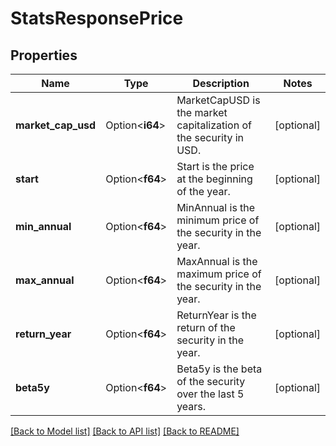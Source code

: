 # StatsResponsePrice

## Properties

Name | Type | Description | Notes
------------ | ------------- | ------------- | -------------
**market_cap_usd** | Option<**i64**> | MarketCapUSD is the market capitalization of the security in USD. | [optional]
**start** | Option<**f64**> | Start is the price at the beginning of the year. | [optional]
**min_annual** | Option<**f64**> | MinAnnual is the minimum price of the security in the year. | [optional]
**max_annual** | Option<**f64**> | MaxAnnual is the maximum price of the security in the year. | [optional]
**return_year** | Option<**f64**> | ReturnYear is the return of the security in the year. | [optional]
**beta5y** | Option<**f64**> | Beta5y is the beta of the security over the last 5 years. | [optional]

[[Back to Model list]](../README.md#documentation-for-models) [[Back to API list]](../README.md#documentation-for-api-endpoints) [[Back to README]](../README.md)



